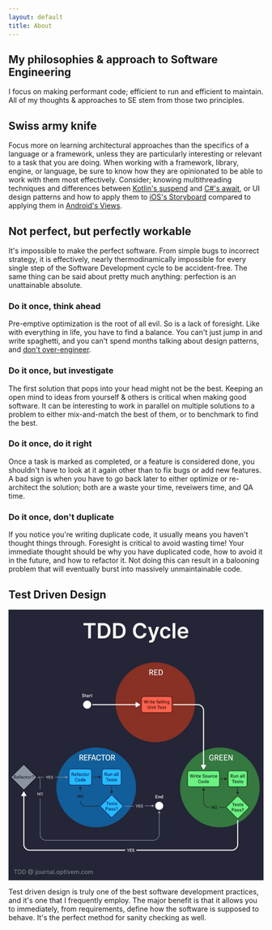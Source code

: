 ```yaml
---
layout: default
title: About
---
```



## My philosophies & approach to Software Engineering

I focus on making performant code; efficient to run and efficient to maintain. All of my thoughts & approaches to SE stem from those two principles.


## Swiss army knife
Focus more on learning architectural approaches than the specifics of a language or a framework, unless they are particularly interesting or relevant to a task that you are doing. When working with a framework, library, engine, or language, be sure to know how they are opinionated to be able to work with them most effectively. Consider; knowing multithreading techniques and differences between [Kotlin's suspend](https://kotlinlang.org/docs/async-programming.html#futures-promises-and-others) and [C#'s await](https://learn.microsoft.com/en-us/dotnet/csharp/asynchronous-programming/async-scenarios), or UI design patterns and how to apply them to [iOS's Storyboard](https://developer.apple.com/library/archive/documentation/General/Conceptual/Devpedia-CocoaApp/Storyboard.html) compared to applying them in [Android's Views](https://developer.android.com/develop/ui/views/layout/declaring-layout).


## Not perfect, but perfectly workable
It's impossible to make the perfect software. From simple bugs to incorrect strategy, it is effectively, nearly thermodinamically impossible for every single step of the Software Development cycle to be accident-free. The same thing can be said about pretty much anything: perfection is an unattainable absolute.

### Do it once, think ahead
Pre-emptive optimization is the root of all evil. So is a lack of foresight.
Like with everything in life, you have to find a balance. You can't just jump in and write spaghetti, and you can't spend months talking about design patterns, and [don't over-engineer](https://www.youtube.com/watch?v=-AQfQFcXac8).

### Do it once, but investigate
The first solution that pops into your head might not be the best. Keeping an open mind to ideas from yourself & others is critical when making good software. It can be interesting to work in parallel on multiple solutions to a problem to either mix-and-match the best of them, or to benchmark to find the best.

### Do it once, do it right
Once a task is marked as completed, or a feature is considered done, you shouldn't have to look at it again other than to fix bugs or add new features. A bad sign is when you have to go back later to either optimize or re-architect the solution; both are a waste your time, reveiwers time, and QA time.

### Do it once, don't duplicate
If you notice you're writing duplicate code, it usually means you haven't thought things through. Foresight is critical to avoid wasting time! Your immediate thought should be why you have duplicated code, how to avoid it in the future, and how to refactor it. Not doing this can result in a balooning problem that will eventually burst into massively unmaintainable code.


## Test Driven Design

<img style="display: block; margin-left: auto; margin-right: auto;" src="/assets/images/tdd.jpg">

Test driven design is truly one of the best software development practices, and it's one that I frequently employ.
The major benefit is that it allows you to immediately, from requirements, define how the software is supposed to behave.
It's the perfect method for sanity checking as well.
